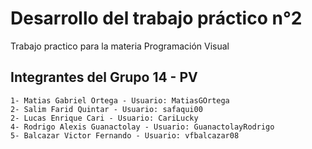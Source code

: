 # Desarrollo del trabajo práctico n°2
Trabajo practico para la materia Programación Visual
## Integrantes del Grupo 14 - PV
    1- Matias Gabriel Ortega - Usuario: MatiasGOrtega
    2- Salim Farid Quintar - Usuario: safaqui00
    2- Lucas Enrique Cari - Usuario: CariLucky
    4- Rodrigo Alexis Guanactolay - Usuario: GuanactolayRodrigo
    5- Balcazar Victor Fernando - Usuario: vfbalcazar08
